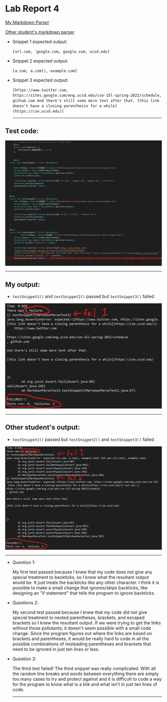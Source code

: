 # Lab Report 4

[My Markdown Parser](https://github.com/badnanx/markdown-parser-reborn.git)

[Other student's markdown parser](https://github.com/ddn005UCSD/markdown-parser.git)

* Snippet 1 expected output:

    `[url.com, `\``google.com, google.com, ucsd.edu]`
* Snippet 2 expected output:
    
    `[a.com, a.com((, example.com]`
* Snippet 3 expected output:

    `[https://www.twitter.com, https://sites.google.com/eng.ucsd.edu/cse-15l-spring-2022/schedule, github.com And there's still some more text after that. [this link doesn't have a closing parenthesis for a while](https://cse.ucsd.edu/]`

    ---

## Test code:
![image](snippetTests.png)

---


## My output:
    
* `testSnippet1()` and `testSnippet2()` passed but `testSnippet3()` failed

![image](myOutput.png)

---


## Other student's output:

* `testSnippet1()` passed but `testSnippet2()` and `testSnippet3()` failed

![image](otherOutput.png)

---


* Question 1: 

     My first test passed because I knew that my code does not give any special treatment to backticks, so I knew what the resultant output would be. It just treats the backticks like any other character. I think it is possible to make a small change that ignores/skips backticks, like designing an "if statement" that tells the program to ignore backticks.

* Questions 2: 

    My second test passed because I knew that my code did not give special treatment to nested parentheses, brackets, and escaped brackets so I knew the resultant output. If we were trying to get the links without those pollutants, it doesn't seem possible with a small code change. Since the program figures out where the links are based on brackets and parentheses, it would be really hard to code in all the possible combinations of misleading parentheses and brackets that need to be ignored in just ten lines or less.

* Question 3:

    The third test failed! The third snippet was really complicated. With all the random line breaks and words between everything there are simply too many cases to try and protect against and it is difficult to code a way for the program to know what is a link and what isn't in just ten lines of code.
   
    --- 
